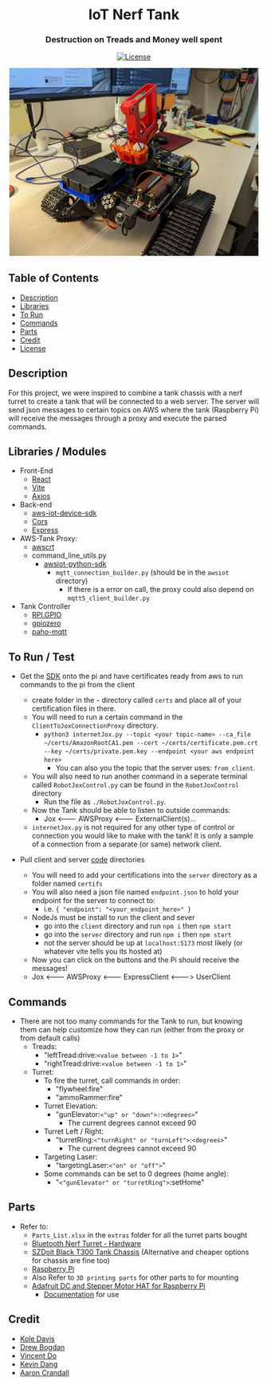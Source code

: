 <div align="center">
    <h1>IoT Nerf Tank</h1>
    <h3>Destruction on Treads and Money well spent</h3>
    <p><a href="#"></a><a href="https://opensource.org/license/mit"><img alt="License" src="https://img.shields.io/badge/License-MIT-darkgreen.svg" /></a>
    <p><img alt="tank" src="media/PXL_20230328_231253825.jpg" width="500px" /></p>
</div>

## Table of Contents
* [Description](#description)
* [Libraries](#libraries--modules)
* [To Run](#to-run--test)
* [Commands](#commands)
* [Parts](#parts)
* [Credit](#credit)
* [License](#license)

## Description
For this project, we were inspired to combine a tank chassis with a nerf turret to create a tank that will be connected to a web server. The server will send json messages to certain topics on AWS where the tank (Raspberry Pi) will receive the messages through a proxy and execute the parsed commands.

## Libraries / Modules
* Front-End
    * [React](https://react.dev/)
    * [Vite](https://vitejs.dev/)
    * [Axios](https://axios-http.com/docs/intro)
* Back-end
    * [aws-iot-device-sdk](https://github.com/aws/aws-iot-device-sdk-js)
    * [Cors](https://developer.mozilla.org/en-US/docs/Web/HTTP/CORS)
    * [Express](http://expressjs.com/en/starter/installing.html)
* AWS-Tank Proxy:
    * [awscrt](https://pypi.org/project/awscrt/)
    * command_line_utils.py
        * [awsiot-python-sdk](https://github.com/aws/aws-iot-device-sdk-python-v2)
            * `mqtt_connection_builder.py` (should be in the `awsiot` directory)
                * If there is a error on call, the proxy could also depend on `mqtt5_client_builder.py`
* Tank Controller
    * [RPI.GPIO](https://pypi.org/project/RPi.GPIO/)
    * [gpiozero](https://pypi.org/project/gpiozero/)
    * [paho-mqtt](https://pypi.org/project/paho-mqtt/)

## To Run / Test
* Get the [SDK](https://github.com/aws/aws-iot-device-sdk-python) onto the pi and have certificates ready from aws to run commands to the pi from the client
    * create folder in the `~` directory called `certs` and place all of your certification files in there.
    * You will need to run a certain command in the `ClientToJoxConnectionProxy` directory.
        * `python3 internetJox.py --topic <your topic-name> --ca_file ~/certs/AmazonRootCA1.pem --cert ~/certs/certificate.pem.crt --key ~/certs/private.pem.key --endpoint <your aws endpoint here>`
            * You can also you the topic that the server uses: `from_client`.
    * You will also need to run another command in a seperate terminal called `RobotJoxControl.py` can be found in the `RobotJoxControl` directory
        * Run the file as `./RobotJoxControl.py`.
    * Now the Tank should be able to listen to outside commands:
        * Jox <--- AWSProxy <--- ExternalClient(s)...
    * `internetJox.py` is not required for any other type of control or connection you would like to make with the tank! It is only a sample of a connection from a separate (or same) network client.

    
* Pull client and server [code](https://github.com/kevinthedang/IoT-nerf-tank) directories
    * You will need to add your certifications into the `server` directory as a folder named `certifs`
    * You will also need a json file named `endpoint.json` to hold your endpoint for the server to connect to:
        * i.e. `{ "endpoint": "<your_endpoint_here>" }`
    * NodeJs must be install to run the client and sever
        * go into the `client` directory and run `npm i` then `npm start`
        * go into the `server` directory and run `npm i` then `npm start`
        * not the server should be up at `localhost:5173` most likely (or whatever vite tells you its hosted at)
    * Now you can click on the buttons and the Pi should receive the messages!
    * Jox <--- AWSProxy <--- ExpressClient <---> UserClient

## Commands
* There are not too many commands for the Tank to run, but knowing them can help customize how they can run (either from the proxy or from default calls)
    * Treads:
        * "leftTread:drive:`<value between -1 to 1>`"
        * "rightTread:drive:`<value between -1 to 1>`"
    * Turret: 
        * To fire the turret, call commands in order:
            * "flywheel:fire"
            * "ammoRammer:fire"
        * Turret Elevation:
            * "gunElevator:`<"up" or "down">:`:`<degrees>`"
                * The current degrees cannot exceed 90
        * Turret Left / Right:
            * "turretRing:`<"turnRight" or "turnLeft">`:`<degrees>`"
                * The current degrees cannot exceed 90
        * Targeting Laser:
            * "targetingLaser:`<"on" or "off">`"
        * Some commands can be set to 0 degrees (home angle):
            * "`<"gunElevator" or "turretRing">`:setHome"


## Parts
* Refer to: 
    * `Parts_List.xlsx` in the `extras` folder for all the turret parts bought
    * [Bluetooth Nerf Turret - Hardware](https://www.littlefrenchkev.com/bluetooth-nerf-turret/#comp-k1tpv8jv)
    * [SZDoit Black T300 Tank Chassis](https://www.amazon.com/SZDoit-Raspberry-Learning-Caterpillar-Platform/dp/B08HRTZNHW/ref=sr_1_1?crid=G1VU0HSPKZJ4&keywords=tank+chassis+SZDoit+Black+T300+Robot+tracked+car+for+Arduino%2FRaspberry+pi&qid=1676065310&refinements=p_n_availability%3A2661601011&rnid=2661599011&s=toys-and-games&sprefix=tank+chassis+szdoit+black+t300+robot+tracked+car+for+arduino%2Fraspberry+p%2Ctoys-and-games%2C113&sr=1-1) (Alternative and cheaper options for chassis are fine too)
    * [Raspberry Pi](https://www.adafruit.com/product/4296)
    * Also Refer to `3D printing parts` for other parts to for mounting
    * [Adafruit DC and Stepper Motor HAT for Raspberry Pi](https://www.adafruit.com/product/2348)
        * [Documentation](https://learn.adafruit.com/adafruit-dc-and-stepper-motor-hat-for-raspberry-pi/using-dc-motors) for use

## Credit
* [Kole Davis](https://github.com/Kole0518)
* [Drew Bogdan](https://github.com/DrewBogdan)
* [Vincent Do](https://github.com/VinnyVinVince)
* [Kevin Dang](https://github.com/kevinthedang)
* [Aaron Crandall](https://github.com/acrandal)
